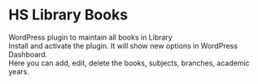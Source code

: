 # HS Library Books
WordPress plugin to maintain all books in Library
<br>
Install and activate the plugin. It will show new options in WordPress Dashboard.
<br>
Here you can add, edit, delete the books, subjects, branches, academic years.
